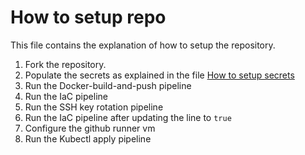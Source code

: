 # How to setup repo
This file contains the explanation of how to setup the repository.


1. Fork the repository. 
1. Populate the secrets as explained in the file [How to setup secrets](./How-to-setup-secrets.md)
1. Run the Docker-build-and-push pipeline
1. Run the IaC pipeline
1. Run the SSH key rotation pipeline
1. Run the IaC pipeline after updating the line to `true`
1. Configure the github runner vm
1. Run the Kubectl apply pipeline


 